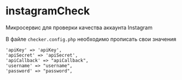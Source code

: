# instagramCheck
Микросервис для проверки качества аккаунта Instagram

В файле `checker.config.php` необходимо прописать свои значения

    'apiKey' => 'apiKey',
    'apiSecret' => 'apiSecret',
    'apiCallback' => "apiCallback",
    'username' => "username",
    'password' => "password",